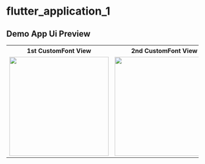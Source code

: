 # flutter_application_1

## Demo App Ui Preview


<table>
  
  
<tr>                    
<th> 1st CustomFont View</th>
<th> 2nd CustomFont View</th>

</tr>  
  
  
  
<tr>



 <td>
  <img src="https://github.com/yasin9064/flutter_application_1/assets/108936278/010af688-3142-4d10-9956-cd4cadd7fcee" width="260"/>
 </td>

  <td>
  <img src="https://github.com/yasin9064/flutter_application_1/assets/108936278/159d1149-8ae3-4ab3-9d44-bf0ec9ed95ed" width="260"/>
  </td>



</tr>




</table>





<table>
